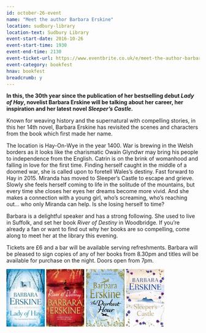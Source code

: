 ```yaml
---
id: october-26-event
name: "Meet the author Barbara Erskine"
location: sudbury-library
location-text: Sudbury Library
event-start-date: 2016-10-26
event-start-time: 1930
event-end-time: 2130
event-ticket-url: https://www.eventbrite.co.uk/e/meet-the-author-barbara-erskine-tickets-26753898631
event-category: bookfest
hnav: bookfest
breadcrumb: y
---
```

**In this, the 30th year since the publication of her bestselling debut <cite>Lady of Hay</cite>, novelist Barbara Erskine will be talking about her career, her inspiration and her latest novel <cite>Sleeper’s Castle</cite>.**

Known for weaving history and the supernatural with compelling stories, in this her 14th novel, Barbara Erskine has revisited the scenes and characters from the book which first made her name.

The location is Hay-On-Wye in the year 1400. War is brewing in the Welsh borders as it looks like the charismatic Owain Glyndwr may bring his people to independence from the English. Catrin is on the brink of womanhood and falling in love for the first time. Finding herself caught in the middle of a doomed war, she is called upon to foretell Wales’s destiny.
Fast forward to Hay in 2015. Miranda has moved to Sleeper’s Castle to escape and grieve. Slowly she feels herself coming to life in the solitude of the mountains, but every time she closes her eyes her dreams become more vivid. And she makes a connection with a young girl, who’s screaming, who’s reaching out… who only Miranda can help. Is she losing herself to time?

Barbara is a delightful speaker and has a strong following. She used to live in Suffolk, and set her book <cite>River of Destiny</cite> in Woodbridge. If you’re already a fan or want to find out why her books are so compelling, come along to meet her at the library this evening.

Tickets are £6 and a bar will be available serving refreshments. Barbara will be pleased to sign copies of any of her books from 8.30pm and titles will be available for purchase on the night. Doors open from 7pm.

<img src="/images/article/barbara-erskine-lady-of-hay.jpg" alt="Lady of Hay" class="{% include /c/img-float-left.html %}" />
<img src="/images/article/barbara-erskine-river-of-destiny.jpg" alt="River of Destiny" class="{% include /c/img-float-left.html %}" />
<img src="/images/article/barbara-erskine-the-darkest-hour.jpg" alt="The Darkest Hour" class="{% include /c/img-float-left.html %}" />
<img src="/images/article/barbara-erskine-sleepers-castle.jpg" alt="Sleeper's castle" class="{% include /c/img-float-left.html %}" />
